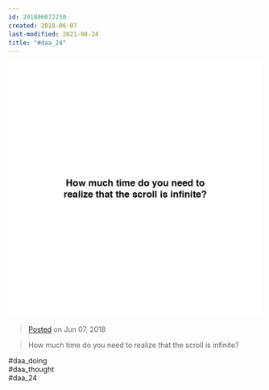 ```yaml
---
id: 201806072250
created: 2018-06-07
last-modified: 2021-08-24
title: "#daa_24"
---
```

![](../assets/201806072250.jpg)

>[Posted](202106221357) on Jun 07, 2018

>How much time do you need to realize that the scroll is infinite?

#daa_doing  
#daa_thought  
#daa_24